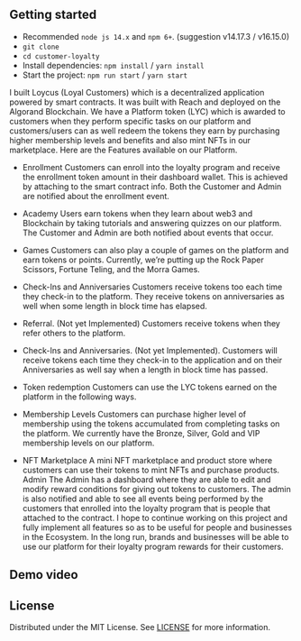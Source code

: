 ## Getting started

- Recommended `node js 14.x` and `npm 6+`. (suggestion v14.17.3 / v16.15.0)
- `git clone`
- `cd customer-loyalty`
- Install dependencies: `npm install` / `yarn install`
- Start the project: `npm run start` / `yarn start`

I built Loycus (Loyal Customers) which is a decentralized application powered by smart contracts. It was built with Reach and deployed on the Algorand Blockchain.
We have a Platform token (LYC) which is awarded to customers when they perform specific tasks on our platform and customers/users can as well redeem the tokens they earn by purchasing higher membership levels and benefits and also mint NFTs in our marketplace.
Here are the Features available on our Platform.
- Enrollment
Customers can enroll into the loyalty program and receive the enrollment token amount in their dashboard wallet. This is achieved by attaching to the smart contract info. Both the Customer and Admin are notified about the enrollment event.
- Academy
Users earn tokens when they learn about web3 and Blockchain by taking tutorials and answering quizzes on our platform. The Customer and Admin are both notified about events that occur.
- Games
Customers can also play a couple of games on the platform and earn tokens or points. Currently, we’re putting up the Rock Paper Scissors, Fortune Teling, and the Morra Games.
- Check-Ins and Anniversaries
Customers receive tokens too each time they check-in to the platform. They receive tokens on anniversaries as well when some length in block time has elapsed.
- Referral. (Not yet Implemented)
Customers receive tokens when they refer others to the platform.

- Check-Ins and Anniversaries. (Not yet Implemented).
Customers will receive tokens each time they check-in to the application and on their Anniversaries as well say when a length in block time has passed.

-  Token redemption 
Customers can use the LYC tokens earned on the platform in the following ways.
- Membership Levels
Customers can purchase higher level of membership using the tokens accumulated from completing tasks on the platform. We currently have the Bronze, Silver, Gold and VIP membership levels on our platform.
- NFT Marketplace
A mini NFT marketplace and product store where customers can use their tokens to mint NFTs  and purchase products.
Admin
The Admin has a dashboard where they are able to edit and modify reward conditions for giving out tokens to customers. The admin is also notified and able to see all events being performed by the customers that enrolled into the loyalty program that is people that attached to the contract.
I hope to continue working on this project and fully implement all features so as to be useful for people and businesses in the Ecosystem. In the long run, brands and businesses will be able to use our platform for their loyalty program rewards for their customers.


## Demo video



## License

Distributed under the MIT License. See [LICENSE](https://github.com/minimal-ui-kit/minimal.free/blob/main/LICENSE.md) for more information.
